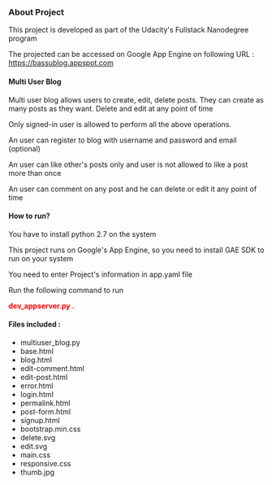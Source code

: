 <h3>About Project</h3>
<p>This project is developed as part of the Udacity's Fullstack Nanodegree program</p>

The projected can be accessed on Google App Engine on following URL : https://bassublog.appspot.com

<h4>Multi User Blog</h4>
<p>Multi user blog allows users to create, edit, delete posts.
	They can create as many posts as they want.
	Delete and edit at any point of time</p>
<p>
	Only signed-in user is allowed to perform all the above operations.
</p>
<p>
	An user can register to blog with username and password and email (optional)
</p>
<p>
	An user can like other's posts only and user is not allowed to like a post more than once
</p>
<p>
	An user can comment on any post and he can delete or edit it any point of time
</p>

<h4>How to run?</h4>
<p>You have to install python 2.7 on the system</p>
<p>This project runs on Google's App Engine, so you need to install GAE SDK to run on your system</p>
<p>You need to enter Project's information in app.yaml file</p>
<p>Run the following command to run</p>
<b style="color:red;">dev_appserver.py . </b>

<h4>Files included :</h4>
<ul>
	<li>multiuser_blog.py</li>
	<li>base.html</li>
	<li>blog.html</li>
	<li>edit-comment.html</li>
	<li>edit-post.html</li>
	<li>error.html</li>
	<li>login.html</li>
	<li>permalink.html</li>
	<li>post-form.html</li>
	<li>signup.html</li>
	<li>bootstrap.min.css</li>
	<li>delete.svg</li>
	<li>edit.svg</li>
	<li>main.css</li>
	<li>responsive.css</li>
	<li>thumb.jpg</li>
</ul>
